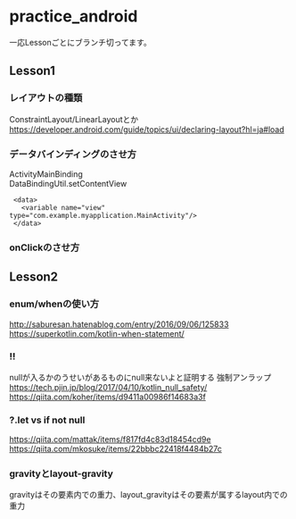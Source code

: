 # practice_android
一応Lessonごとにブランチ切ってます。

## Lesson1
### レイアウトの種類
ConstraintLayout/LinearLayoutとか  
https://developer.android.com/guide/topics/ui/declaring-layout?hl=ja#load  

### データバインディングのさせ方
ActivityMainBinding  
DataBindingUtil.setContentView  

```
 <data>
   <variable name="view" type="com.example.myapplication.MainActivity"/>
 </data>
```

### onClickのさせ方

## Lesson2

### enum/whenの使い方
http://saburesan.hatenablog.com/entry/2016/09/06/125833  
https://superkotlin.com/kotlin-when-statement/  

### !!
nullが入るかのうせいがあるものにnull来ないよと証明する 強制アンラップ  
https://tech.pjin.jp/blog/2017/04/10/kotlin_null_safety/  
https://qiita.com/koher/items/d9411a00986f14683a3f  

### ?.let vs if not null
https://qiita.com/mattak/items/f817fd4c83d18454cd9e  
https://qiita.com/mkosuke/items/22bbbc22418f4484b27c  

### gravityとlayout-gravity
gravityはその要素内での重力、layout_gravityはその要素が属するlayout内での重力

